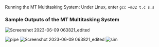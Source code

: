 Running the MT Multitasking System: Under Linux, enter
                                      `gcc –m32 t.c s.s`
                                      
 ### Sample Outputs of the MT Multitasking System
![Screenshot 2023-06-09 063821_edited](https://github.com/gamalahmed3265/Operating-Systems/assets/75225936/a9abfeb5-aa9c-42d9-9933-0791a8c3b6bd)



![pipe](https://github.com/gamalahmed3265/Operating-Systems/assets/75225936/16fdee62-b67c-4afa-b7fe-d4cddfc6a880)
![Screenshot 2023-06-09 063821_edited](https://github.com/gamalahmed3265/Operating-Systems/assets/75225936/6ffa813a-b076-4151-824a-db2c90efb67f)
![sim](https://github.com/gamalahmed3265/Operating-Systems/assets/75225936/7a3b76d9-5637-4db1-a77b-ef9dae75f55c)
